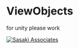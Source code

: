 

# **ViewObjects** 
for unity please work

[![Sasaki Associates](https://3nwec1qd4zy21zftr339bla3-wpengine.netdna-ssl.com/wp-content/themes/sasaki/static/img/header/sasaki-logo.svg)](https://www.sasaki.com/)
